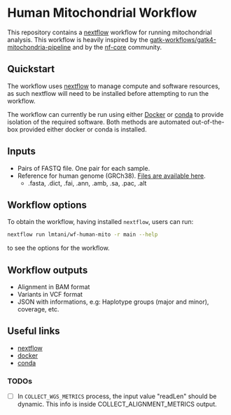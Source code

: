 # Human Mitochondrial Workflow

This repository contains a [nextflow](https://www.nextflow.io/) workflow for running mitochondrial analysis. This workflow is heavily inspired by the [gatk-workflows/gatk4-mitochondria-pipeline](https://github.com/gatk-workflows/gatk4-mitochondria-pipeline) and by the [nf-core](https://nf-co.re) community.

## Quickstart

The workflow uses [nextflow](https://www.nextflow.io/) to manage compute and
software resources, as such nextflow will need to be installed before attempting
to run the workflow.

The workflow can currently be run using either
[Docker](https://www.docker.com/products/docker-desktop) or
[conda](https://docs.conda.io/en/latest/miniconda.html) to provide isolation of
the required software. Both methods are automated out-of-the-box provided
either docker or conda is installed.

## Inputs

- Pairs of FASTQ file. One pair for each sample.
- Reference for human genome (GRCh38). [Files are available here](https://console.cloud.google.com/storage/browser/genomics-public-data/references/hg38/v0).
  - .fasta, .dict, .fai, .ann, .amb, .sa, .pac, .alt

## Workflow options

To obtain the workflow, having installed `nextflow`, users can run:

```bash
nextflow run lmtani/wf-human-mito -r main --help
```

to see the options for the workflow.

## Workflow outputs

- Alignment in BAM format
- Variants in VCF format
- JSON with informations, e.g: Haplotype groups (major and minor), coverage, etc.

## Useful links

- [nextflow](https://www.nextflow.io/)
- [docker](https://www.docker.com/products/docker-desktop)
- [conda](https://docs.conda.io/en/latest/miniconda.html)

### TODOs

- [ ] In `COLLECT_WGS_METRICS` process, the input value "readLen" should be dynamic. This info is inside COLLECT_ALIGNMENT_METRICS output.
